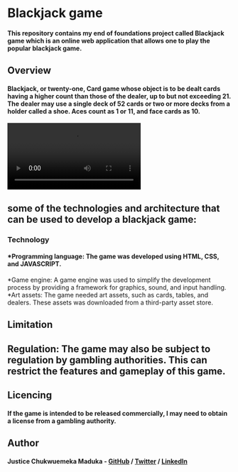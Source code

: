 # Blackjack game
#### This repository contains my end of foundations project called Blackjack game which is an online web application that allows one to play the popular blackjack game. 

## Overview
#### Blackjack, or twenty-one, Card game whose object is to be dealt cards having a higher count than those of the dealer, up to but not exceeding 21. The dealer may use a single deck of 52 cards or two or more decks from a holder called a shoe. Aces count as 1 or 11, and face cards as 10.

<video>
  <source src="https://www.youtube.com/watch?v=9qQDgbonBS4" type="Blackjack project demo.mp4">
  Your browser does not support the video tag.
</video>

## some of the technologies and architecture that can be used to develop a blackjack game:
### Technology
#### *Programming language: The game was developed using HTML, CSS, and JAVASCRIPT.
*Game engine: A game engine was used to simplify the development process by providing a framework for graphics, sound, and input handling.
*Art assets: The game needed art assets, such as cards, tables, and dealers. These assets was downloaded  from a third-party asset store.

## Limitation
## Regulation: The game may also be subject to regulation by gambling authorities. This can restrict the features and gameplay of this game.

## Licencing
#### If the game is intended to be released commercially, I may need to obtain a license from a gambling authority.

## Author
#### Justice Chukwuemeka Maduka - [GitHub](https://github.com/MadukaJustice) / [Twitter](https://twitter.com/alpha_coder1) / [LinkedIn](https://www.linkedin.com/in/maduka-justice-815014239)
